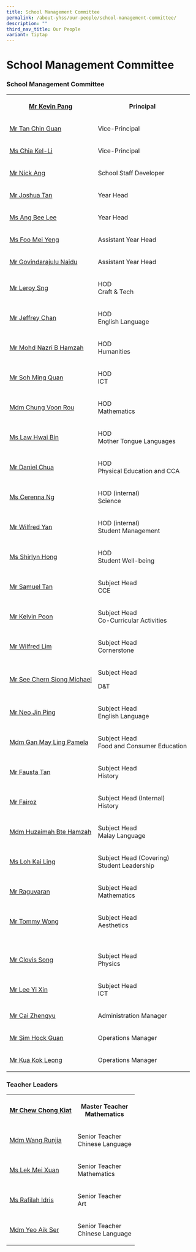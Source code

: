 ```yaml
---
title: School Management Committee
permalink: /about-yhss/our-people/school-management-committee/
description: ""
third_nav_title: Our People
variant: tiptap
---
```

<h1><strong>School Management Committee</strong></h1>
<h3>School Management Committee</h3>
<table style="minWidth: 50px">
<colgroup>
<col>
<col>
</colgroup>
<tbody>
<tr>
<th rowspan="1" colspan="1">
<p><a href="mailto:YUHUA_SS@moe.edu.sg" rel="noopener noreferrer nofollow" target="_blank">Mr Kevin Pang</a>
</p>
</th>
<th rowspan="1" colspan="1">
<p><strong>Principal</strong>
</p>
</th>
</tr>
<tr>
<td rowspan="1" colspan="1">
<p><a href="mailto:YUHUA_SS@moe.edu.sg" rel="noopener noreferrer nofollow" target="_blank">Mr Tan Chin Guan</a>
</p>
</td>
<td rowspan="1" colspan="1">
<p>Vice-Principal</p>
</td>
</tr>
<tr>
<td rowspan="1" colspan="1">
<p><a href="mailto:YUHUA_SS@moe.edu.sg" rel="noopener noreferrer nofollow" target="_blank">Ms Chia Kel-Li</a>
</p>
</td>
<td rowspan="1" colspan="1">
<p>Vice-Principal</p>
</td>
</tr>
<tr>
<td rowspan="1" colspan="1">
<p><a href="mailto:ANG_GEOK_LIN@moe.edu.sg" rel="noopener noreferrer nofollow" target="_blank">Mr Nick Ang</a>
</p>
</td>
<td rowspan="1" colspan="1">
<p>School Staff Developer</p>
</td>
</tr>
<tr>
<td rowspan="1" colspan="1">
<p><a href="mailto:TAN_CHEK_HENG@moe.edu.sg" rel="noopener noreferrer nofollow" target="_blank">Mr Joshua Tan</a>
</p>
</td>
<td rowspan="1" colspan="1">
<p>Year Head</p>
</td>
</tr>
<tr>
<td rowspan="1" colspan="1">
<p><a href="mailto:ANG_BEE_LEE@moe.edu.sg" rel="noopener noreferrer nofollow" target="_blank">Ms Ang Bee Lee</a>
</p>
</td>
<td rowspan="1" colspan="1">
<p>Year Head</p>
</td>
</tr>
<tr>
<td rowspan="1" colspan="1">
<p><a href="foo_mei_yeng@moe.edu.sg" rel="noopener nofollow" target="_blank">Ms Foo Mei Yeng</a>
</p>
</td>
<td rowspan="1" colspan="1">
<p>Assistant Year Head</p>
</td>
</tr>
<tr>
<td rowspan="1" colspan="1">
<p><a href="govindarajulu_naidu@moe.edu.sg" rel="noopener nofollow" target="_blank">Mr Govindarajulu Naidu</a>
</p>
</td>
<td rowspan="1" colspan="1">
<p>Assistant Year Head</p>
</td>
</tr>
<tr>
<td rowspan="1" colspan="1">
<p><a href="mailto:SNG_WEE_YOKE@moe.edu.sg" rel="noopener noreferrer nofollow" target="_blank">Mr Leroy Sng</a>
</p>
</td>
<td rowspan="1" colspan="1">
<p>HOD
<br>Craft &amp; Tech</p>
</td>
</tr>
<tr>
<td rowspan="1" colspan="1">
<p><a href="mailto:CHAN_KAH_WAI_JEFFREY@moe.edu.sg" rel="noopener noreferrer nofollow" target="_blank">Mr Jeffrey Chan</a>
</p>
</td>
<td rowspan="1" colspan="1">
<p>HOD
<br>English Language</p>
</td>
</tr>
<tr>
<td rowspan="1" colspan="1">
<p><a href="mailto:MOHAMED_NAZRI_HAMZAH@moe.edu.sg" rel="noopener noreferrer nofollow" target="_blank">Mr Mohd Nazri B Hamzah</a>
</p>
</td>
<td rowspan="1" colspan="1">
<p>HOD
<br>Humanities</p>
</td>
</tr>
<tr>
<td rowspan="1" colspan="1">
<p><a href="mailto:Soh_Ming_Quan@moe.edu.sg" rel="noopener noreferrer nofollow" target="_blank">Mr Soh Ming Quan</a>
</p>
</td>
<td rowspan="1" colspan="1">
<p>HOD
<br>ICT</p>
</td>
</tr>
<tr>
<td rowspan="1" colspan="1">
<p><a href="mailto:CHUNG_VOON_ROU@moe.edu.sg" rel="noopener noreferrer nofollow" target="_blank">Mdm Chung Voon Rou</a>
</p>
</td>
<td rowspan="1" colspan="1">
<p>HOD
<br>Mathematics</p>
</td>
</tr>
<tr>
<td rowspan="1" colspan="1">
<p><a href="mailto:LAW_HWAI_BIN@moe.edu.sg" rel="noopener noreferrer nofollow" target="_blank">Ms Law Hwai Bin</a>
</p>
</td>
<td rowspan="1" colspan="1">
<p>HOD
<br>Mother Tongue Languages</p>
</td>
</tr>
<tr>
<td rowspan="1" colspan="1">
<p><a href="mailto:DANIEL_CHUA@moe.edu.sg" rel="noopener noreferrer nofollow" target="_blank">Mr Daniel Chua</a>
</p>
</td>
<td rowspan="1" colspan="1">
<p>HOD
<br>Physical Education and CCA</p>
</td>
</tr>
<tr>
<td rowspan="1" colspan="1">
<p><a href="mailto:NG_YIH_LIN_CERENNA@moe.edu.sg" rel="noopener noreferrer nofollow" target="_blank">Ms Cerenna Ng</a>
</p>
</td>
<td rowspan="1" colspan="1">
<p>HOD (internal)
<br>Science</p>
</td>
</tr>
<tr>
<td rowspan="1" colspan="1">
<p><a href="mailto:wilfred_yan@moe.edu.sg" rel="noopener noreferrer nofollow" target="_blank">Mr Wilfred Yan</a>
</p>
</td>
<td rowspan="1" colspan="1">
<p>HOD (internal)
<br>Student Management</p>
</td>
</tr>
<tr>
<td rowspan="1" colspan="1">
<p><a href="mailto:HONG_WEI_LI@moe.edu.sg" rel="noopener noreferrer nofollow" target="_blank">Ms Shirlyn Hong</a>
</p>
</td>
<td rowspan="1" colspan="1">
<p>HOD
<br>Student Well-being</p>
</td>
</tr>
<tr>
<td rowspan="1" colspan="1">
<p><a href="mailto:TAN_SHENG_YAN_SAMUEL@moe.edu.sg" rel="noopener noreferrer nofollow" target="_blank">Mr Samuel Tan</a>
</p>
</td>
<td rowspan="1" colspan="1">
<p>Subject Head
<br>CCE</p>
</td>
</tr>
<tr>
<td rowspan="1" colspan="1">
<p><a href="mailto:mailto:kelvin_poon_weng_hong@schools.gov.sg" rel="noopener noreferrer nofollow" target="_blank">Mr Kelvin Poon</a>
</p>
</td>
<td rowspan="1" colspan="1">
<p>Subject Head
<br>Co-Curricular Activities</p>
</td>
</tr>
<tr>
<td rowspan="1" colspan="1">
<p><a href="mailto:LIM_PENG_LIM_WILFRED@moe.edu.sg" rel="noopener noreferrer nofollow" target="_blank">Mr Wilfred Lim</a>
</p>
</td>
<td rowspan="1" colspan="1">
<p>Subject Head
<br>Cornerstone</p>
</td>
</tr>
<tr>
<td rowspan="1" colspan="1">
<p><a href="see_chern_siong@moe.edu.sg" rel="noopener nofollow" target="_blank">Mr See Chern Siong Michael</a>
</p>
</td>
<td rowspan="1" colspan="1">
<p>Subject Head</p>
<p>D&amp;T</p>
</td>
</tr>
<tr>
<td rowspan="1" colspan="1">
<p><a href="mailto:NEO_JIN_PING@moe.edu.sg" rel="noopener noreferrer nofollow" target="_blank">Mr Neo Jin Ping</a>
</p>
</td>
<td rowspan="1" colspan="1">
<p>Subject Head
<br>English Language</p>
</td>
</tr>
<tr>
<td rowspan="1" colspan="1">
<p><a href="mailto:GAN_MAY_LING_PAMELA@moe.edu.sg" rel="noopener noreferrer nofollow" target="_blank">Mdm Gan May Ling Pamela</a>
</p>
</td>
<td rowspan="1" colspan="1">
<p>Subject Head
<br>Food and Consumer Education</p>
</td>
</tr>
<tr>
<td rowspan="1" colspan="1">
<p><a href="mailto:TAN_YU_MENG_FAUSTA@moe.edu.sg" rel="noopener noreferrer nofollow" target="_blank">Mr Fausta Tan</a>
</p>
</td>
<td rowspan="1" colspan="1">
<p>Subject Head
<br>History</p>
</td>
</tr>
<tr>
<td rowspan="1" colspan="1">
<p><a href="mailto:muhamad_fairoz@moe.edu.sg" rel="noopener noreferrer nofollow" target="_blank">Mr Fairoz</a>
</p>
</td>
<td rowspan="1" colspan="1">
<p>Subject Head (Internal)
<br>History</p>
</td>
</tr>
<tr>
<td rowspan="1" colspan="1">
<p><a href="mailto:HUZAIMAH_HAMZAH@moe.edu.sg" rel="noopener noreferrer nofollow" target="_blank">Mdm Huzaimah Bte Hamzah</a>
</p>
</td>
<td rowspan="1" colspan="1">
<p>Subject Head
<br>Malay Language</p>
</td>
</tr>
<tr>
<td rowspan="1" colspan="1">
<p><a href="mailto:LOH_KAI_LING@moe.edu.sg" rel="noopener noreferrer nofollow" target="_blank">Ms Loh Kai Ling</a>
</p>
</td>
<td rowspan="1" colspan="1">
<p>Subject Head (Covering)
<br>Student Leadership</p>
</td>
</tr>
<tr>
<td rowspan="1" colspan="1">
<p><a href="mailto:RAGUVARAN_RAJANDERAN@moe.edu.sg" rel="noopener noreferrer nofollow" target="_blank">Mr Raguvaran</a>
</p>
</td>
<td rowspan="1" colspan="1">
<p>Subject Head
<br>Mathematics</p>
</td>
</tr>
<tr>
<td rowspan="1" colspan="1">
<p><a href="mailto:yong_ping_tommy_wong@moe.edu.sg" rel="noopener noreferrer nofollow" target="_blank">Mr Tommy Wong</a>
</p>
</td>
<td rowspan="1" colspan="1">
<p>Subject Head
<br>Aesthetics</p>
</td>
</tr>
<tr>
<td rowspan="1" colspan="1">
<p></p>
</td>
<td rowspan="1" colspan="1">
<p></p>
</td>
</tr>
<tr>
<td rowspan="1" colspan="1">
<p><a href="mailto:SONG_SHENG_YANG_CLOVIS@moe.edu.sg" rel="noopener noreferrer nofollow" target="_blank">Mr Clovis Song</a>
</p>
</td>
<td rowspan="1" colspan="1">
<p>Subject Head
<br>Physics</p>
</td>
</tr>
<tr>
<td rowspan="1" colspan="1">
<p><a href="mailto:yi_xin_lee@moe.edu.sg" rel="noopener noreferrer nofollow" target="_blank">Mr Lee Yi Xin</a>
</p>
</td>
<td rowspan="1" colspan="1">
<p>Subject Head
<br>ICT</p>
</td>
</tr>
<tr>
<td rowspan="1" colspan="1">
<p><a href="mailto:cai_zhengyu@moe.edu.sg" rel="noopener noreferrer nofollow" target="_blank">Mr Cai Zhengyu</a>
</p>
</td>
<td rowspan="1" colspan="1">
<p>Administration Manager</p>
</td>
</tr>
<tr>
<td rowspan="1" colspan="1">
<p><a href="mailto:sim_hock_guan@moe.edu.sg" rel="noopener noreferrer nofollow" target="_blank">Mr Sim Hock Guan</a>
</p>
</td>
<td rowspan="1" colspan="1">
<p>Operations Manager</p>
</td>
</tr>
<tr>
<td rowspan="1" colspan="1">
<p><a href="mailto:kua_kok_leong_a@moe.edu.sg" rel="noopener noreferrer nofollow" target="_blank">Mr Kua Kok Leong</a>
</p>
</td>
<td rowspan="1" colspan="1">
<p>Operations Manager</p>
</td>
</tr>
</tbody>
</table>
<h3>Teacher Leaders</h3>
<table style="minWidth: 50px">
<colgroup>
<col>
<col>
</colgroup>
<tbody>
<tr>
<th rowspan="1" colspan="1">
<p><strong><a href="mailto:CHEW_CHONG_KIAT@moe.edu.sg" rel="noopener noreferrer nofollow" target="_blank">Mr Chew Chong Kiat</a></strong>
</p>
</th>
<th rowspan="1" colspan="1">
<p>Master Teacher
<br>Mathematics</p>
</th>
</tr>
<tr>
<td rowspan="1" colspan="1">
<p><a href="mailto:WANG_RUNJIA@moe.edu.sg" rel="noopener noreferrer nofollow" target="_blank">Mdm Wang Runjia</a>
</p>
</td>
<td rowspan="1" colspan="1">
<p>Senior Teacher
<br>Chinese Language</p>
</td>
</tr>
<tr>
<td rowspan="1" colspan="1">
<p><a href="mailto:LEK_MEI_XUAN@moe.edu.sg" rel="noopener noreferrer nofollow" target="_blank">Ms Lek Mei Xuan</a>
</p>
</td>
<td rowspan="1" colspan="1">
<p>Senior Teacher
<br>Mathematics</p>
</td>
</tr>
<tr>
<td rowspan="1" colspan="1">
<p><a href="mailto:RAFILAH_IDRIS@moe.edu.sg" rel="noopener noreferrer nofollow" target="_blank">Ms Rafilah Idris</a>
</p>
</td>
<td rowspan="1" colspan="1">
<p>Senior Teacher
<br>Art</p>
</td>
</tr>
<tr>
<td rowspan="1" colspan="1">
<p><a href="mailto:YEO_AIK_SER@moe.edu.sg" rel="noopener noreferrer nofollow" target="_blank">Mdm Yeo Aik Ser</a>
</p>
</td>
<td rowspan="1" colspan="1">
<p>Senior Teacher
<br>Chinese Language</p>
</td>
</tr>
</tbody>
</table>
<p></p>